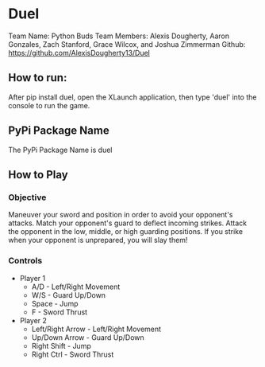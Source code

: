 # Duel

Team Name: Python Buds 
Team Members: Alexis Dougherty, Aaron Gonzales, Zach Stanford, Grace Wilcox, and Joshua Zimmerman
Github: https://github.com/AlexisDougherty13/Duel

## How to run:
After pip install duel, open the XLaunch application, then type 'duel' into the console to run the game.


## PyPi Package Name
The PyPi Package Name is duel

## How to Play
### Objective
Maneuver your sword and position in order to avoid your opponent's attacks. Match your opponent's guard to deflect incoming strikes. Attack the opponent in the low, middle, or high guarding positions. If you strike when your opponent is unprepared, you will slay them!
### Controls
  * Player 1
    * A/D - Left/Right Movement
    * W/S - Guard Up/Down
    * Space - Jump
    * F - Sword Thrust
  * Player 2
    * Left/Right Arrow - Left/Right Movement
    * Up/Down Arrow - Guard Up/Down
    * Right Shift - Jump
    * Right Ctrl - Sword Thrust
